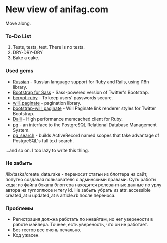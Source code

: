 # New view of anifag.com

Move along.

### To-Do List ###

1. Tests, tests, test. There is no tests.
2. DRY-DRY-DRY
3. Bake a cake.

### Used gems ###

* [Russian](https://github.com/yaroslav/russian "Russian") - Russian language support for Ruby and Rails, using I18n library.
* [Bootstrap for Sass](https://github.com/thomas-mcdonald/bootstrap-sass "Bootstrap for Sass") - Sass-powered version of Twitter's Bootstrap.
* [bcrypt-ruby](https://github.com/codahale/bcrypt-ruby "bcrypt-ruby") - To keep users' passwords secure.
* [will_paginate](https://github.com/mislav/will_paginate "will_paginate") - pagination library.
* [bootstrap-will_paginate](https://github.com/yrgoldteeth/bootstrap-will_paginate "bootstrap-will_paginate") - Will Paginate link renderer styles for Twitter Bootstrap.
* [Dalli](https://github.com/mperham/dalli "Dalli") - High performance memcached client for Ruby.
* [pg](https://bitbucket.org/ged/ruby-pg "pg") - an interface to the PostgreSQL Relational Database Management System.
* [pg_search](https://github.com/Casecommons/pg_search "pg_search") - builds ActiveRecord named scopes that take advantage of PostgreSQL's full text search.

...and so on. I too lazy to write this thing.

### Не забыть ###

/lib/tasks/create_data.rake - переносит статьи из блоггера на сайт, попутно создавая пользователя с админскими правами. Суть работы кода: из файла бэкапа блоггера находятся релевантные данные по урлу автора на гуглоплюсе и тегу id. Не забыть убрать из attr_accessible created_at и updated_at в article.rb после переноса.

### Проблемы ###

* Регистрация должна работать по инвайтам, но нет уверености в работе мэйлера. Точнее, есть увереность, что он не работает.
* Без тестов все очень печально.
* Код ужасен.